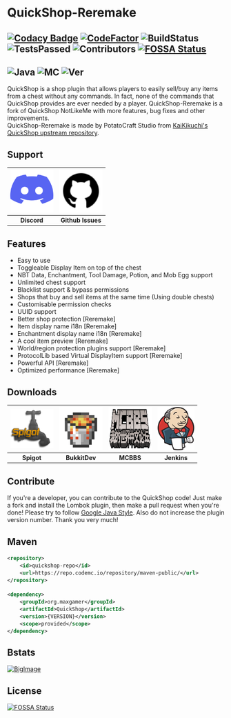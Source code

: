 # QuickShop-Reremake

[![Codacy Badge](https://app.codacy.com/project/badge/Grade/8e9a5689cb3f4d6b8315a270a1252c2b)](https://www.codacy.com/gh/Ghost-chu/QuickShop-Reremake/dashboard?utm_source=github.com&amp;utm_medium=referral&amp;utm_content=Ghost-chu/QuickShop-Reremake&amp;utm_campaign=Badge_Grade)
[![CodeFactor](https://www.codefactor.io/repository/github/ghost-chu/quickshop-reremake/badge)](https://www.codefactor.io/repository/github/ghost-chu/quickshop-reremake)
![BuildStatus](https://ci.codemc.io/job/Ghost-chu/job/QuickShop-Reremake/21/badge/icon)
![TestsPassed](https://img.shields.io/jenkins/tests?compact_message&jobUrl=https://ci.codemc.io/job/Ghost-chu/job/QuickShop-Reremake)
![Contributors](https://img.shields.io/github/contributors/Ghost-chu/QuickShop-Reremake)
[![FOSSA Status](https://app.fossa.com/api/projects/git%2Bgithub.com%2FGhost-chu%2FQuickShop-Reremake.svg?type=shield)](https://app.fossa.com/projects/git%2Bgithub.com%2FGhost-chu%2FQuickShop-Reremake?ref=badge_shield)
---
![Java](https://img.shields.io/badge/java-version%208%2B%20(currently%20is%208--17)-orange)
![MC](https://img.shields.io/badge/minecraft-java%20edition%201.13.2%2B-blueviolet)
![Ver](https://img.shields.io/spiget/version/62575?label=version)
---

QuickShop is a shop plugin that allows players to easily sell/buy any items from a chest without any commands.
In fact, none of the commands that QuickShop provides are ever needed by a player.
QuickShop-Reremake is a fork of QuickShop NotLikeMe with more features, bug fixes and other improvements.  
QuickShop-Reremake is made by PotatoCraft Studio from [KaiKikuchi's QuickShop upstream repository](https://github.com/KaiKikuchi/QuickShop).

## Support
| <a href="https://discord.gg/bfefw2E"/> <img src="/.github/icons/Discord.svg" width="100" height="100" /> | <a href="https://github.com/Ghost-chu/QuickShop-Reremake/issues"><img src="/.github/icons/Github.png" width="100" height="100" /> |
| :-: | :-: |
| **Discord** | **Github Issues** |


## Features

- Easy to use
- Toggleable Display Item on top of the chest
- NBT Data, Enchantment, Tool Damage, Potion, and Mob Egg support
- Unlimited chest support
- Blacklist support & bypass permissions
- Shops that buy and sell items at the same time (Using double chests)
- Customisable permission checks
- UUID support
- Better shop protection [Reremake]
- Item display name i18n [Reremake]
- Enchantment display name i18n [Reremake]
- A cool item preview [Reremake]
- World/region protection plugins support [Reremake]
- ProtocolLib based Virtual DisplayItem support [Reremake]
- Powerful API [Reremake]
- Optimized performance [Reremake]

## Downloads  
| <a href="https://www.spigotmc.org/resources/62575/"/><img src="/.github/icons/Spigot.png" width="100" height="90" /> | <a href="https://dev.bukkit.org/projects/quickshop-reremake"><img src="/.github/icons/Bukkit.png" width="100" height="100" /> | <a href="http://www.mcbbs.net/thread-809496-1-1.html"/><img src="/.github/icons/MCBBS.png" width="100" height="100" /> | <a href="https://ci.codemc.io/job/Ghost-chu/job/QuickShop-Reremake-SNAPSHOT/"><img src="/.github/icons/Jenkins.svg" width="85" height="100" />
| :-: | :-: | :-: | :-: |
| **Spigot** | **BukkitDev** | **MCBBS** | **Jenkins** |


## Contribute
If you're a developer, you can contribute to the QuickShop code! Just make a fork and install the Lombok plugin, then make a pull request when you're done! Please try to follow [Google Java Style](https://google.github.io/styleguide/javaguide.html). Also do not increase the plugin version number. Thank you very much!

## Maven
```XML
<repository>
    <id>quickshop-repo</id>
    <url>https://repo.codemc.io/repository/maven-public/</url>
</repository>

<dependency>
    <groupId>org.maxgamer</groupId>
    <artifactId>QuickShop</artifactId>
    <version>{VERSION}</version>
    <scope>provided</scope>
</dependency>
```

## Bstats

[![BigImage](https://bstats.org/signatures/bukkit/QuickShop-Reremake.svg)](https://bstats.org/plugin/bukkit/QuickShop-Reremake/3320)



## License
[![FOSSA Status](https://app.fossa.com/api/projects/git%2Bgithub.com%2FGhost-chu%2FQuickShop-Reremake.svg?type=large)](https://app.fossa.com/projects/git%2Bgithub.com%2FGhost-chu%2FQuickShop-Reremake?ref=badge_large)
